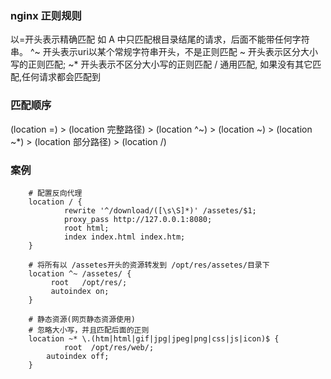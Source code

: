 ### nginx 正则规则

以=开头表示精确匹配
如 A 中只匹配根目录结尾的请求，后面不能带任何字符串。
^~ 开头表示uri以某个常规字符串开头，不是正则匹配
~ 开头表示区分大小写的正则匹配;
~* 开头表示不区分大小写的正则匹配
/ 通用匹配, 如果没有其它匹配,任何请求都会匹配到

### 匹配顺序
  (location =) > (location 完整路径) > (location ^~) > (location ~) > (location ~*) > (location 部分路径) > (location /)

### 案例

```
	# 配置反向代理
	location / {
	   		rewrite '^/download/([\s\S]*)' /assetes/$1;
	        proxy_pass http://127.0.0.1:8080;
	        root html;
	        index index.html index.htm;
	}
	
	# 将所有以 /assetes开头的资源转发到 /opt/res/assetes/目录下
	location ^~ /assetes/ {
	     root   /opt/res/;
	     autoindex on;
	}
	
	# 静态资源(网页静态资源使用)
	# 忽略大小写，并且匹配后面的正则
	location ~* \.(htm|html|gif|jpg|jpeg|png|css|js|icon)$ {
	        root  /opt/res/web/;
	    autoindex off;
	}
```